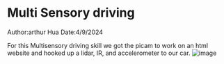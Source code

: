# Multi Sensory driving
Author:arthur Hua
Date:4/9/2024

For this Multisensory driving skill we got the picam to work on an html website and hooked up a lidar, IR, and accelerometer to our car.
![image](https://github.com/BU-EC444/Hua-Arthur/assets/47343227/3d59c0f2-f195-4b34-adc6-9e403005d313)

